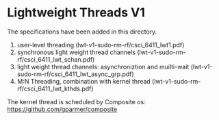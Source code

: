 # Lightweight Threads V1

The specifications have been added in this directory.

1. user-level threading (lwt-v1-sudo-rm-rf/csci_6411_lwt1.pdf)
2. synchronous light weight thread channels (lwt-v1-sudo-rm-rf/csci_6411_lwt_schan.pdf)
3. light weight thread channels: asynchroniztion and muilti-wait (lwt-v1-sudo-rm-rf/csci_6411_lwt_async_grp.pdf)
4. M:N Threading, combination with kernel thread (lwt-v1-sudo-rm-rf/csci_6411_lwt_kthds.pdf)

The kernel thread is scheduled by Composite os: https://github.com/gparmer/composite
